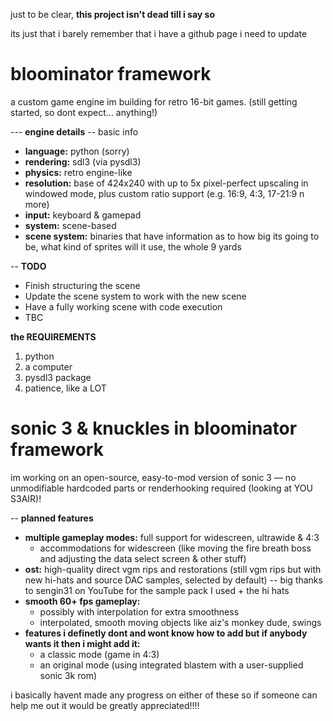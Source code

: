 just to be clear, **this project isn't dead till i say so**

its just that i barely remember that i have a github page i need to update

# bloominator framework

a custom game engine im building for retro 16-bit games. (still getting started, so dont expect... anything!)

--- **engine details**
-- basic info
- **language:** python (sorry)
- **rendering:** sdl3 (via pysdl3)
- **physics:** retro engine-like
- **resolution:** base of 424x240 with up to 5x pixel-perfect upscaling in windowed mode, plus 
custom ratio support (e.g. 16:9, 4:3, 17-21:9 n more)
- **input:** keyboard & gamepad
- **system:** scene-based
- **scene system:** binaries that have information as to how big its going to be, what kind of sprites will it use, the whole 9 yards

-- **TODO**
- Finish structuring the scene
- Update the scene system to work with the new scene
- Have a fully working scene with code execution
- TBC

**the REQUIREMENTS**
1. python
2. a computer
3. pysdl3 package
4. patience, like a LOT

# sonic 3 & knuckles in bloominator framework

im working on an open-source, easy-to-mod version of sonic 3 — no unmodifiable hardcoded parts or renderhooking required (looking at YOU S3AIR)!

-- **planned features**
- **multiple gameplay modes:** full support for widescreen, ultrawide & 4:3
  - accommodations for widescreen (like moving the fire breath boss and adjusting the data select screen & other stuff)
- **ost:** high-quality direct vgm rips and restorations (still vgm rips but with new hi-hats and source DAC samples, selected by default)
-- big thanks to sengin31 on YouTube for the sample pack I used + the hi hats
- **smooth 60+ fps gameplay:**  
  - possibly with interpolation for extra smoothness  
  - interpolated, smooth moving objects like aiz's monkey dude, swings
- **features i definetly dont and wont know how to add but if anybody wants it then i might add it:**  
  - a classic mode (game in 4:3)  
  - an original mode (using integrated blastem with a user-supplied sonic 3k rom)

i basically havent made any progress on either of these so if someone can help me out it would be greatly appreciated!!!!
